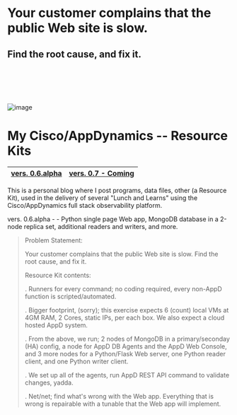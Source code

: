 
<h1>Your customer complains that the public Web site is slow.</h1>
<h2>Find the root cause, and fix it.</h2>

<br />
<br />
<br />
<br />

![image](https://github.com/farrell0/My_AppD_ResourceKits/assets/8783666/e4947ba8-e0b3-482d-8a96-8ce64750e4bd)


My Cisco/AppDynamics -- Resource Kits
===================

| **[vers. 0.6.alpha](https://github.com/farrell0/My_AppD_ResourceKits/tree/main/v.0.6)**| **[vers. 0.7 - Coming](https://github.com/farrell0/My_AppD_ResourceKits/blob/master/v.0.7/README.md)**|
|-------------------------|--------------------------|

This is a personal blog where I post programs, data files, other (a Resource Kit), used in the delivery of several "Lunch and Learns" using the Cisco/AppDynamics full stack observability platform. 

vers. 0.6.alpha - -  Python single page Web app, MongoDB database in a 2-node replica set, additional readers and writers, and more.


>Problem Statement:
>
>Your customer complains that the public Web site is slow. Find the root cause, and fix it.
>
>
>Resource Kit contents:
>
>.  Runners for every command; no coding required, every non-AppD function is scripted/automated.
>
>.  Bigger footprint, (sorry); this exercise expects 6 (count) local VMs at 4GM RAM, 2 Cores, static IPs, per each box. We also expect a cloud hosted AppD system.
>
>.  From the above, we run; 2 nodes of MongoDB in a primary/seconday (HA) config, a node for AppD DB Agents and the AppD Web Console, and 3 more nodes for a Python/Flask Web server, one Python reader client, and one Python writer client.
>
>.  We set up all of the agents, run AppD REST API command to validate changes, yadda.
>
>.  Net/net; find what's wrong with the Web app. Everything that is wrong is repairable with a tunable that the Web app will implement.
>


